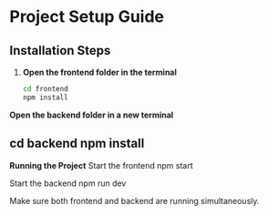 # Project Setup Guide

## Installation Steps

1. **Open the frontend folder in the terminal**  
   ```sh
   cd frontend
   npm install
   
**Open the backend folder in a new terminal**

cd backend
npm install
-------------------------------------

**Running the Project**
Start the frontend
npm start

Start the backend
npm run dev

Make sure both frontend and backend are running simultaneously.

